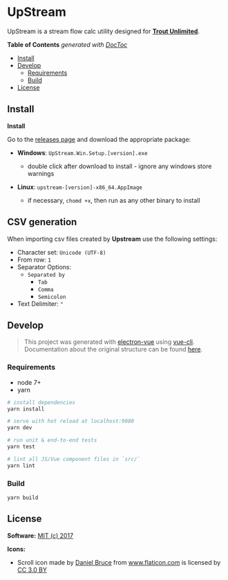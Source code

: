 # UpStream

<p>
  UpStream is a stream flow calc utility designed for <a href="http://www.tu.org/"><b>Trout Unlimited</b></a>.
</p>

<!-- START doctoc generated TOC please keep comment here to allow auto update -->
<!-- DON'T EDIT THIS SECTION, INSTEAD RE-RUN doctoc TO UPDATE -->
**Table of Contents**  *generated with [DocToc](https://github.com/thlorenz/doctoc)*

- [Install](#install)
- [Develop](#develop)
  - [Requirements](#requirements)
  - [Build](#build)
- [License](#license)

<!-- END doctoc generated TOC please keep comment here to allow auto update -->


## Install

**Install**

Go to the [releases page](https://github.com/mijdavis2/upstream/releases)
and download the appropriate package:
    
- **Windows**: `UpStream.Win.Setup.[version].exe`
  - double click after download to install - ignore any windows store warnings

- **Linux**: `upstream-[version]-x86_64.AppImage` 
  - if necessary, `chomd +x`, then run as any other binary to install

## CSV generation

When importing csv files created by **Upstream** use the following settings:

- Character set: `Unicode (UTF-8)`
- From row: `1`
- Separator Options:
    - `Separated by`
        - `Tab`
        - `Comma`
        - `Semicolon`
- Text Delimiter: `"`

## Develop

> This project was generated with [electron-vue](https://github.com/SimulatedGREG/electron-vue) using [vue-cli](https://github.com/vuejs/vue-cli). Documentation about the original structure can be found [here](https://simulatedgreg.gitbooks.io/electron-vue/content/index.html).


### Requirements

- node 7+
- yarn

``` bash
# install dependencies
yarn install

# serve with hot reload at localhost:9080
yarn dev

# run unit & end-to-end tests
yarn test

# lint all JS/Vue component files in `src/`
yarn lint

```

### Build

```
yarn build
```

## License

**Software:** [MIT (c) 2017](LICENSE)


**Icons:**

- <p class="source">Scroll icon made by <a href="http://www.flaticon.com/authors/daniel-bruce" title="Daniel Bruce">Daniel Bruce</a> from <a href="http://www.flaticon.com" title="Flaticon">www.flaticon.com</a> is licensed by <a href="http://creativecommons.org/licenses/by/3.0/" title="Creative Commons BY 3.0" target="_blank">CC 3.0 BY</a></p>
